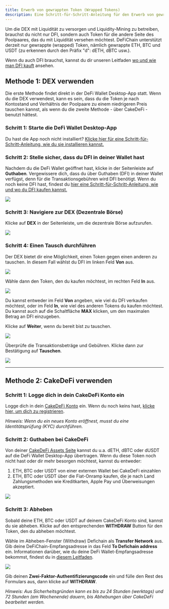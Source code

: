 ```yaml
---
title: Erwerb von gewrappten Token (Wrapped Tokens)
description: Eine Schritt-für-Schritt-Anleitung für den Erwerb von gewrappten BTC/ETH/USDT über die DEX oder CakeDefi
---
```


Um die DEX mit Liquidität zu versorgen und Liquidity-Mining zu betreiben, brauchst du nicht nur DFI, sondern auch Token für die andere Seite des Poolpaares, das du mit Liquidität versehen möchtest. DeFiChain unterstützt derzeit nur gewrappte (wrapped) Token, nämlich gewrappte ETH, BTC und USDT (zu erkennen durch den Präfix "d": dETH, dBTC usw.).

Wenn du auch DFI brauchst, kannst du dir unseren Leitfaden [wo und wie man DFI kauft](https://www.youtube.com/watch?v=vtM-k7E-HPA) ansehen.

## Methode 1: DEX verwenden

Die erste Methode findet direkt in der DeFi Wallet Desktop-App statt. Wenn du die DEX verwendest, kann es sein, dass du die Token je nach Kontostand und Verhältnis der Poolpaare zu einem niedrigeren Preis tauschen kannst, als wenn du die zweite Methode - über CakeDeFi - benutzt hättest.

### Schritt 1: Starte die DeFi Wallet Desktop-App

Du hast die App noch nicht installiert? [Klicke hier für eine Schritt-für-Schritt-Anleitung, wie du sie installieren kannst.](https://defichain.com/learn/defi-app-how-to/?utm_source=defichain&utm_medium=dex-guide&utm_campaign=dex-launch)

### Schritt 2: Stelle sicher, dass du DFI in deiner Wallet hast

Nachdem du die DeFi Wallet geöffnet hast, klicke in der Seitenleiste auf **Guthaben**. Vergewissere dich, dass du über Guthaben (DFI) in deiner Wallet verfügst, denn für die Transaktionsgebühren wird DFI benötigt. Wenn du noch keine DFI hast, findest du [hier eine Schritt-für-Schritt-Anleitung, wie und wo du DFI kaufen kannst.](https://defichain.ghost.io/where-and-how-to-buy-dfi-defichain/)

![](/img/guides/installing-defi-app/wallets-choose.png)

### Schritt 3: Navigiere zur DEX (Dezentrale Börse)

Klicke auf **DEX** in der Seitenleiste, um die dezentrale Börse aufzurufen.

![](/img/guides/obtaining-tokens/go-to-dex.png)

### Schritt 4: Einen Tausch durchführen

Der DEX bietet dir eine Möglichkeit, einen Token gegen einen anderen zu tauschen. In diesem Fall wählst du DFI im linken Feld **Von** aus.

![](/img/guides/obtaining-tokens/dex-from.png)

Wähle dann den Token, den du kaufen möchtest, im rechten Feld **In** aus.

![](/img/guides/obtaining-tokens/dex-to.png)

Du kannst entweder im Feld **Von** angeben, wie viel du DFI verkaufen möchtest, oder im Feld **In**, wie viel des anderen Tokens du kaufen möchtest. Du kannst auch auf die Schaltfläche **MAX** klicken, um den maximalen Betrag an DFI einzugeben.

Klicke auf **Weiter**, wenn du bereit bist zu tauschen.

![](/img/guides/obtaining-tokens/ready-to-swap.png)

Überprüfe die Transaktionsbeträge und Gebühren. Klicke dann zur Bestätigung auf **Tauschen**.

![](/img/guides/obtaining-tokens/dex-verify.png)

---

## Methode 2: CakeDeFi verwenden

### Schritt 1: Logge dich in dein CakeDeFi Konto ein

Logge dich in dein [CakeDeFi Konto](https://app.cakedefi.com/login) ein. Wenn du noch keins hast, [klicke hier, um dich zu registrieren](https://app.cakedefi.com/register).

_Hinweis: Wenn du ein neues Konto eröffnest, musst du eine Identitätsprüfung (KYC) durchführen._

### Schritt 2: Guthaben bei CakeDeFi

Von deiner [CakeDeFi Assets Seite](https://app.cakedefi.com/wallets) kannst du u.a. dETH, dBTC oder dUSDT auf die DeFi Wallet Desktop-App übertragen. Wenn du diese Token noch nicht hast oder dir mehr besorgen möchtest, kannst du entweder:

1. ETH, BTC oder USDT von einer externen Wallet bei CakeDeFi einzahlen
2. ETH, BTC oder USDT über die Fiat-Onramp kaufen, die je nach Land Zahlungsmethoden wie Kreditkarten, Apple Pay und Überweisungen akzeptiert.

![](/img/guides/obtaining-tokens/cake-assets.png)

### Schritt 3: Abheben

Sobald deine ETH, BTC oder USDT auf deinem CakeDeFi Konto sind, kannst du sie abheben. Klicke auf den entsprechenden **WITHDRAW** Button für den Token, den du abheben möchtest.

Wähle im Abheben-Fenster (Withdraw) Defichain als **Transfer Network** aus. Gib deine DeFiChain-Empfangsadresse in das Feld **To Defichain address** ein. Informationen darüber, wie du deine DeFi Wallet-Empfangsadresse bekommst, findest du in [diesem Leitfaden](https://defichain.com/learn/defi-app-how-to/?utm_source=defichain&utm_medium=dex-guide&utm_campaign=dex-launch).

![](/img/guides/obtaining-tokens/cake-withdraw.png)

Gib deinen **Zwei-Faktor-Authentifizierungscode** ein und fülle den Rest des Formulars aus, dann klicke auf **WITHDRAW**.



_Hinweis: Aus Sicherheitsgründen kann es bis zu 24 Stunden (werktags) und 72 Stunden (am Wochenende) dauern, bis Abhebungen über CakeDeFi bearbeitet werden._
